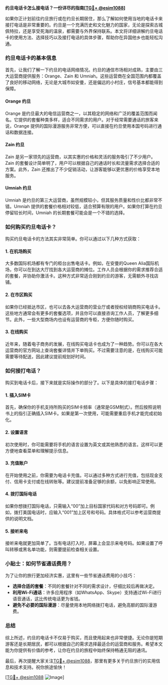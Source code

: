 **约旦电话卡怎么接电话？一份详尽的指南[[TG💪+ @esim1088](https://t.me/s/esim1088)]**

如果你正计划前往约旦旅行或在约旦长期居住，那么了解如何使用当地的电话卡来接打电话是非常重要的。约旦是一个充满历史和文化魅力的国家，无论是探索古城佩特拉，还是享受死海的温泉，都需要与外界保持联系。本文将详细讲解约旦电话卡的使用方法、选择技巧以及接打电话的具体步骤，帮助你在异国他乡也能轻松沟通。

### 约旦电话卡的基本信息

首先，让我们了解一下约旦的电话网络情况。约旦的通信市场相对成熟，主要由三大运营商提供服务：Orange、Zain 和 Umniah。这些运营商在全国范围内都覆盖了良好的移动网络，无论是大城市如安曼，还是偏远的小村庄，信号基本都能得到保障。

#### Orange 约旦
Orange 是约旦最大的电信运营商之一，以其稳定的网络和广泛的覆盖范围而闻名。它提供的套餐种类多样，适合不同需求的用户。对于经常需要通话的旅客来说，Orange 提供的国际漫游服务非常方便，可以直接在约旦使用本国号码进行通话和数据连接。

#### Zain 约旦
Zain 是另一家领先的运营商，以其实惠的价格和灵活的服务吸引了不少用户。Zain 的套餐设计简单明了，用户可以根据自己的通话时长和流量需求选择合适的方案。此外，Zain 还推出了不少促销活动，让游客能够以更优惠的价格享受本地服务。

#### Umniah 约旦
Umniah 是约旦的第三大运营商，虽然规模较小，但其服务质量和性价比都非常不错。Umniah 提供的套餐价格相对较低，适合预算有限的用户。如果你打算在约旦停留较长时间，Umniah 的长期套餐可能会是一个不错的选择。

### 如何购买约旦电话卡？

购买约旦电话卡的方法其实非常简单。你可以通过以下几种方式获取：

#### 1. 在机场购买
大多数国际机场都有专门的柜台出售电话卡。例如，在安曼的Queen Alia国际机场，你可以在到达大厅找到各大运营商的摊位。工作人员会根据你的需求推荐合适的套餐，并协助你激活卡。这种方式非常适合刚到约旦的游客，无需额外寻找店铺。

#### 2. 在市区购买
如果你已经抵达市区，也可以去各大运营商的营业厅或者授权经销商购买电话卡。这些地方通常会有更多的套餐选项，并且你可以直接咨询工作人员，了解更多细节。此外，一些大型商场内也设有运营商的专柜，方便你随时购买。

#### 3. 在线购买
近年来，随着电子商务的发展，在线购买电话卡也成为了一种趋势。你可以在各大运营商的官方网站上查询套餐详情并下单购买。不过需要注意的是，在线购买可能需要等待配送，因此建议提前规划好时间。

### 如何接打电话？

购买到电话卡后，接下来就是实际操作的部分了。以下是具体的接打电话步骤：

#### 1. 插入SIM卡
首先，确保你的手机支持所购买的SIM卡频率（通常是GSM制式）。然后按照说明书上的指引正确插入SIM卡。如果是第一次使用，可能需要重启手机才能完成初始化。

#### 2. 设置语言
初次使用时，你可能需要将手机的语言设置为英文或其他熟悉的语言。这样可以更方便地查看菜单和理解提示信息。

#### 3. 充值账户
在开始使用之前，你需要为电话卡充值。可以通过多种方式进行充值，包括现金支付、信用卡支付或在线转账等。建议提前准备足够的余额，以免影响正常使用。

#### 4. 拨打国际电话
如果你想拨打国际电话，只需输入“00”加上目标国家代码和对方号码即可。例如，拨打美国电话时，应输入“001”加上区号和号码。具体格式可以参考运营商提供的说明文档。

#### 5. 接听来电
接听来电就更加简单了。当有电话打入时，屏幕上会显示来电号码。如果设置了呼叫转移或黑名单功能，则需要提前检查相关设置。

### 小贴士：如何节省通话费用？

为了让你的旅行更加经济实惠，这里有一些节省通话费用的小技巧：

- **选择合适的套餐**：不同的套餐针对不同的需求设计，仔细比较后再做决定。
- **利用Wi-Fi通话**：许多应用程序（如WhatsApp、Skype）支持通过Wi-Fi进行语音通话，这比传统电话更为省钱。
- **避免不必要的国际漫游**：尽量使用本地网络拨打电话，避免高额的国际漫游费。

### 总结

综上所述，约旦的电话卡不仅易于购买，而且使用起来也非常便捷。无论你是短期游客还是长期居民，都可以根据自己的需求选择最适合的运营商和服务。希望本文能为你提供有价值的参考，让你在约旦的旅程中始终保持畅通无阻的通讯。

最后，再次提醒大家关注[TG💪+ @esim1088](https://t.me/s/esim1088)，那里有更多关于约旦旅行的实用信息和技术支持。祝你旅途愉快！

[[TG💪+ @esim1088](https://t.me/s/esim1088) ![Image](https://i.postimg.cc/4NQfJmqS/Snipaste-2025-05-13-00-14-12.png)]